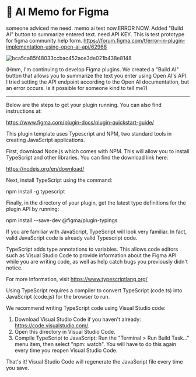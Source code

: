 # 🎨 AI Memo for Figma

someone adviced me need.
memo ai test now.ERROR NOW.
Added "Build AI" button to summarize entered text.
need API KEY. This is test prototype for figma community help form.
https://forum.figma.com/t/error-in-plugin-implementation-using-open-ai-api/62968

![bca5ca85f48033ccbac452ace3de021b438e8148](https://github.com/99letters/memo/assets/75833079/a4b2ab2c-5528-47e8-929a-9bb1384593ac)

(Hmm, I'm continuing to develop Figma plugins. We created a "Build AI" button that allows you to summarize the text you enter using Open AI's API. I tried setting the API endpoint according to the Open AI documentation, but an error occurs. Is it possible for someone kind to tell me?)

--------------------------------------------------------------------------------------------------

Below are the steps to get your plugin running. You can also find instructions at:

  https://www.figma.com/plugin-docs/plugin-quickstart-guide/

This plugin template uses Typescript and NPM, two standard tools in creating JavaScript applications.

First, download Node.js which comes with NPM. This will allow you to install TypeScript and other
libraries. You can find the download link here:

  https://nodejs.org/en/download/

Next, install TypeScript using the command:

  npm install -g typescript

Finally, in the directory of your plugin, get the latest type definitions for the plugin API by running:

  npm install --save-dev @figma/plugin-typings

If you are familiar with JavaScript, TypeScript will look very familiar. In fact, valid JavaScript code
is already valid Typescript code.

TypeScript adds type annotations to variables. This allows code editors such as Visual Studio Code
to provide information about the Figma API while you are writing code, as well as help catch bugs
you previously didn't notice.

For more information, visit https://www.typescriptlang.org/

Using TypeScript requires a compiler to convert TypeScript (code.ts) into JavaScript (code.js)
for the browser to run.

We recommend writing TypeScript code using Visual Studio code:

1. Download Visual Studio Code if you haven't already: https://code.visualstudio.com/.
2. Open this directory in Visual Studio Code.
3. Compile TypeScript to JavaScript: Run the "Terminal > Run Build Task..." menu item,
    then select "npm: watch". You will have to do this again every time
    you reopen Visual Studio Code.

That's it! Visual Studio Code will regenerate the JavaScript file every time you save.

